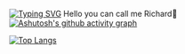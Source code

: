 [![Typing SVG](https://readme-typing-svg.demolab.com/?lines=Welcome+to+Richard+Studio;欢迎你+来+我的频道)](https://git.io/typing-svg)
Hello you can call me Richard🫡
[![Ashutosh's github activity graph](https://github-readme-activity-graph.vercel.app/graph?username=Richard233n&theme=github)](https://github.com/ashutosh00710/github-readme-activity-graph)


[![Top Langs](https://github-readme-stats.vercel.app/api/top-langs/?username=Richard233n)](https://github.com/anuraghazra/github-readme-stats)



